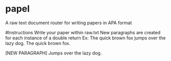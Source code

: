 # papel
A raw text document router for writing papers in APA format

#Instructions
Write your paper within raw.txt
New paragraphs are created for each instance of a double return
Ex:
The quick brown fox jumps 
over the lazy dog. The quick
brown fox.

[NEW PARAGRAPH]
Jumps over the lazy dog.
